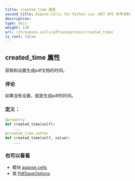 ```yaml
---
title: created_time 属性
second_title: Aspose.Cells for Python via .NET API 参考资料
description:
type: docs
weight: 130
url: /zh/aspose.cells/pdfsaveoptions/created_time/
is_root: false
---
```

## created_time 属性

获取和设置生成pdf文档的时间。

### 评论

如果没有设置，就是生成pdf的时间。
### 定义：
```python
@property
def created_time(self):
    ...
@created_time.setter
def created_time(self, value):
    ...
```

### 也可以看看
* 模块 [aspose.cells](../../)
* 类 [PdfSaveOptions](/cells/python-net/zh/aspose.cells/pdfsaveoptions)
